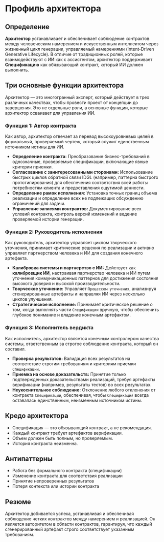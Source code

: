 # Профиль архитектора

## Определение

**Архитектор** устанавливает и обеспечивает соблюдение контрактов между человеческим намерением и искусственным интеллектом через жизненный цикл генерации, управляемый намерениями (Intent-Driven Generative Lifecycle). В отличие от традиционных ролей, которые взаимодействуют с ИИ как с ассистентом, архитектор поддерживает **Спецификацию** как обязывающий контракт, который ИИ должен выполнить.

## Три основные функции архитектора

Архитектор — это многогранный эксперт, который действует в трех различных качествах, чтобы провести проект от концепции до завершения. Это не отдельные роли, а основные функции, которые архитектор осваивает для управления ИИ.

### Функция 1: Автор контракта
Как автор, архитектор отвечает за перевод высокоуровневых целей в формальный, проверяемый чертеж, который служит единственным источником истины для ИИ.

- **Определение контракта:** Преобразование бизнес-требований в однозначные, проверяемые спецификации, включающие явные критерии приемки.
- **Согласование с заинтересованными сторонами:** Использование быстрых циклов обратной связи IDGL (например, паттерна быстрого прототипирования) для обеспечения соответствия всей работы потребностям клиента и предоставления ощутимой ценности.
- **Определение рамок исполнения:** Установка точных границ объема реализации и определение всех не подлежащих обсуждению ограничений для задачи.
- **Управление записями контрактов:** Документирование всех условий контракта, контроль версий изменений и ведение проверяемой истории генерации.

### Функция 2: Руководитель исполнения
Как руководитель, архитектор управляет циклом творческого уточнения, принимает критические решения по реализации и активно управляет партнерством человека и ИИ для создания конечного артефакта.

- **Калибровка системы и партнерство с ИИ:** Действует как **калибровщик ИИ**, настраивая партнерство человека и ИИ путем уточнения коммуникационных паттернов для достижения состояния высокого доверия и высокой производительности.
- **Творческое уточнение:** Управляет `Процессом уточнения`, анализируя сгенерированные артефакты и направляя ИИ через несколько циклов улучшения.
- **Стратегическое исполнение:** Принимает критическое решение о том, когда выполнять части `Спецификации` вручную, чтобы обеспечить глубокое понимание и владение конечным артефактом.

### Функция 3: Исполнитель вердикта
Как исполнитель, архитектор является конечным контролером качества системы, ответственным за строгое соблюдение контракта, который он составил.

- **Проверка результатов:** Валидация всех результатов на соответствие строгим требованиям и критериям приемки `Спецификации`.
- **Приемка на основе доказательств:** Принятие только подтвержденных доказательствами реализаций, требуя артефакты верификации (например, результаты тестов) во всех результатах.
- **Неукоснительное соблюдение:** Отклонение любого отклонения от контракта `Спецификации`, обеспечивая, чтобы `Спецификация` всегда оставалась единственным, неизменным источником истины.

## Кредо архитектора

- Спецификация — это обязывающий контракт, а не рекомендация.
- Каждый контракт требует артефактов верификации.
- Объем должен быть полным, но проверяемым.
- История контракта неизменна.

## Антипаттерны

- Работа без формального контракта (спецификации)
- Изменение контракта для соответствия реализации
- Принятие непроверенных результатов
- Потеря контекста или истории контракта

## Резюме

Архитектор добивается успеха, устанавливая и обеспечивая соблюдение четких контрактов между намерением и реализацией. Он является авторитетом в области контрактов, гарантируя, что каждый сгенерированный артефакт строго соответствует указанным требованиям.
